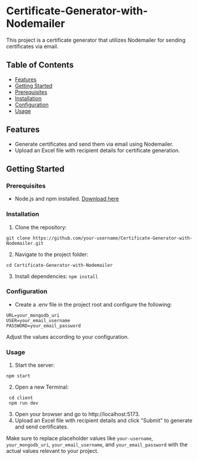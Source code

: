 # Certificate-Generator-with-Nodemailer

This project is a certificate generator that utilizes Nodemailer for sending certificates via email.

## Table of Contents

- [Features](#features)
- [Getting Started](#getting-started)
- [Prerequisites](#prerequisites)
- [Installation](#installation)
- [Configuration](#configuration)
- [Usage](#usage)


## Features

- Generate certificates and send them via email using Nodemailer.
- Upload an Excel file with recipient details for certificate generation.

## Getting Started

 ### Prerequisites

 - Node.js and npm installed. [Download here](https://nodejs.org/)

  ### Installation

  1. Clone the repository:

   ```
   git clone https://github.com/your-username/Certificate-Generator-with-Nodemailer.git
   ```
  2. Navigate to the project folder:

   ```
   cd Certificate-Generator-with-Nodemailer
   ```
  3. Install dependencies:
    ```
     npm install    ```

 ### Configuration

  - Create a .env file in the project root and configure the following:

  ```
  URL=your_mongodb_uri
  USER=your_email_username
  PASSWORD=your_email_password
  ```
  Adjust the values according to your configuration.

### Usage
 1. Start the server:
   ```
   npm start
   ```
 2. Open a new Terminal:
   ```
    cd client
    npm run dev
   ```
 3. Open your browser and go to http://localhost:5173.
 4. Upload an Excel file with recipient details and click "Submit" to generate and send certificates.
   
 Make sure to replace placeholder values like `your-username`, `your_mongodb_uri`, `your_email_username`, and `your_email_password` with the actual values relevant to your project.

